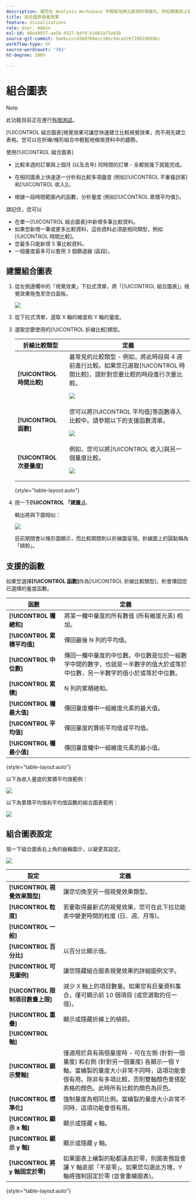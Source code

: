 ```yaml
---
description: 讓您在 Analysis Workspace 中輕鬆地將比較資料視覺化，例如建置和上個月、去年等的比較資料。
title: 組合圖表視覺效果
feature: Visualizations
role: User, Admin
exl-id: 08e49857-aa58-4527-bdfd-b1663a75a02b
source-git-commit: 5eebcccc45b9760ecc18ec94ca526f2082d089bc
workflow-type: ht
source-wordcount: '763'
ht-degree: 100%

---
```


# 組合圖表

>[!NOTE]
>
>此功能目前正在進行[有限測試](/help/release-notes/releases.md)。

[!UICONTROL 組合圖表]視覺效果可讓您快速建立比較視覺效果，而不用先建立表格。您可以在折線/條形組合中輕鬆地檢視資料中的趨勢。

使用[!UICONTROL 組合圖表]

* 比較本週的訂單與上個月 (以及去年) 同時間的訂單 - 全都按幾下就能完成。

* 在相同圖表上快速逐一分析和比較多項量度 (例如[!UICONTROL 不重複訪客]和[!UICONTROL 收入])。

* 根據一段時間範圍內的函數，分析量度 (例如[!UICONTROL 累積平均值])。

請記住，您可以

* 在單一[!UICONTROL 組合圖表]中新增多筆比較資料。
* 如果您新增一筆或更多比較資料，這些資料必須是相同類型，例如[!UICONTROL 時間比較]。
* 您最多只能新增 5 筆比較資料。
* 一個量度最多可以套用 3 個篩選器 (區段)。

## 建置組合圖表

1. 從左側邊欄中的「視覺效果」下拉式清單，將「[!UICONTROL 組合圖表]」視覺效果拖曳至空白面板。

   ![](assets/combo-chart-build.png)

1. 從下拉式清單，選取 X 軸的維度和 Y 軸的量度。

1. 選取您要使用的[!UICONTROL 折線比較]類型。

   | 折線比較類型 | 定義 |
   | --- | --- |
   | **[!UICONTROL 時間比較]** | 最常見的比較類型 - 例如，將此時段與 4 週前進行比較。如果您已選取[!UICONTROL 時間比較]，請針對您要比較的時段進行次要比較。<p>![](assets/combo-time-period.png) |
   | **[!UICONTROL 函數]** | 您可以將[!UICONTROL 平均值]等函數導入比較中。請參閱以下的支援函數清單。<p>![](assets/combo-functions.png) |
   | **[!UICONTROL 次要量度]** | 例如，您可以將[!UICONTROL 收入]與另一個量度比較。<p>![](assets/combo-2metrics.png) |

   {style=&quot;table-layout:auto&quot;}

1. 按一下&#x200B;**[!UICONTROL 「建置」]**。

   輸出將與下圖相似：

   ![](assets/combo-output.png)

   目前期間會以條形圖顯示，而比較期間則以折線圖呈現。折線圖上的圓點稱為「槓鈴」。

## 支援的函數

如果您選擇&#x200B;**[!UICONTROL 函數]**&#x200B;作為[!UICONTROL 折線比較類型]，則會傳回您已選擇的量度函數。

| 函數 | 定義 |
| --- | --- |
| **[!UICONTROL 欄總和]** | 將某一欄中量度的所有數值 (所有維度元素) 相加。 |
| **[!UICONTROL 累積平均值]** | 傳回最後 N 列的平均值。 |
| **[!UICONTROL 中位數]** | 傳回一欄中量度的中位數。中位數是位於一組數字中間的數字，也就是一半數字的值大於或等於中位數，另一半數字的值小於或等於中位數。 |
| **[!UICONTROL 累積]** | N 列的累積總和。 |
| **[!UICONTROL 欄最大值]** | 傳回量度欄中一組維度元素的最大值。 |
| **[!UICONTROL 平均值]** | 傳回量度的算術平均值或平均值。 |
| **[!UICONTROL 欄最小值]** | 傳回量度欄中一組維度元素的最小值。 |

{style=&quot;table-layout:auto&quot;}

以下為收入量度的累積平均值範例：

![](assets/combo-cumul-avg.png)

以下為累積平均值和平均值函數的組合圖表範例：

![](assets/combo-two-functions.png)

## 組合圖表設定

按一下組合圖表右上角的齒輪圖示，以變更其設定。

![](assets/combo-settings.png)

| 設定 | 定義 |
| --- | --- |
| **[!UICONTROL 視覺效果類型]** | 讓您切換至另一個視覺效果類型。 |
| **[!UICONTROL 粒度]** | 若要取得最新式的視覺效果，您可在此下拉功能表中變更時間的粒度 (日、週、月等)。 |
| **[!UICONTROL 一般]** |  |
| **[!UICONTROL 百分比]** | 以百分比顯示值。 |
| **[!UICONTROL 可見圖例]** | 讓您隱藏組合圖表視覺效果的詳細圖例文字。 |
| **[!UICONTROL 限制項目數量上限]** | 減少 X 軸上的項目數量。如果您有巨量資料集合，僅可顯示前 10 個項目 (或您選取的任一值)。 |
| **[!UICONTROL 重疊]** | 顯示或隱藏折線上的槓鈴。 |
| **[!UICONTROL 軸]** |  |
| **[!UICONTROL 顯示雙軸]** | 僅適用於具有兩個量度時 - 可在左側 (針對一個量度) 和右側 (針對另一個量度) 各顯示一個 Y 軸。當繪製的量度大小非常不同時，這項功能會很有用。除非有多項比較，否則雙軸顏色會搭配表格的顏色。此時所有比較的顏色為灰色。 |
| **[!UICONTROL 標準化]** | 強制量度為相同比例。當繪製的量度大小非常不同時，這項功能會很有用。 |
| **[!UICONTROL 顯示 x 軸]** | 顯示或隱藏 x 軸。 |
| **[!UICONTROL 顯示 y 軸]** | 顯示或隱藏 y 軸。 |
| **[!UICONTROL 將 y 軸固定於零]** | 如果圖表上繪製的點都遠高於零，則圖表預設會讓 Y 軸底部「不是零」。如果您勾選此方塊，Y 軸將強制固定於零 (並會重繪圖表)。 |

{style=&quot;table-layout:auto&quot;}
